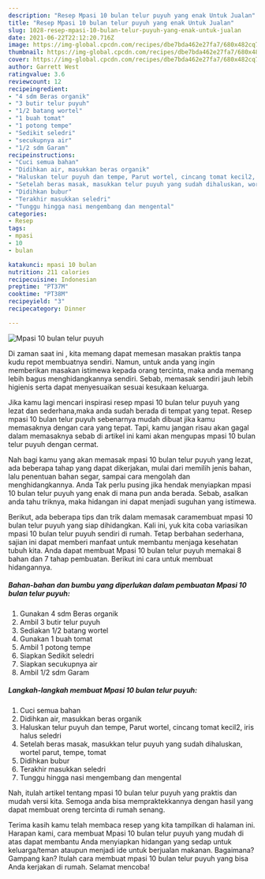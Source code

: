 ```yaml
---
description: "Resep Mpasi 10 bulan telur puyuh yang enak Untuk Jualan"
title: "Resep Mpasi 10 bulan telur puyuh yang enak Untuk Jualan"
slug: 1028-resep-mpasi-10-bulan-telur-puyuh-yang-enak-untuk-jualan
date: 2021-06-22T22:12:20.716Z
image: https://img-global.cpcdn.com/recipes/dbe7bda462e27fa7/680x482cq70/mpasi-10-bulan-telur-puyuh-foto-resep-utama.jpg
thumbnail: https://img-global.cpcdn.com/recipes/dbe7bda462e27fa7/680x482cq70/mpasi-10-bulan-telur-puyuh-foto-resep-utama.jpg
cover: https://img-global.cpcdn.com/recipes/dbe7bda462e27fa7/680x482cq70/mpasi-10-bulan-telur-puyuh-foto-resep-utama.jpg
author: Garrett West
ratingvalue: 3.6
reviewcount: 12
recipeingredient:
- "4 sdm Beras organik"
- "3 butir telur puyuh"
- "1/2 batang wortel"
- "1 buah tomat"
- "1 potong tempe"
- "Sedikit seledri"
- "secukupnya air"
- "1/2 sdm Garam"
recipeinstructions:
- "Cuci semua bahan"
- "Didihkan air, masukkan beras organik"
- "Haluskan telur puyuh dan tempe, Parut wortel, cincang tomat kecil2, iris halus seledri"
- "Setelah beras masak, masukkan telur puyuh yang sudah dihaluskan, wortel parut, tempe, tomat"
- "Didihkan bubur"
- "Terakhir masukkan seledri"
- "Tunggu hingga nasi mengembang dan mengental"
categories:
- Resep
tags:
- mpasi
- 10
- bulan

katakunci: mpasi 10 bulan 
nutrition: 211 calories
recipecuisine: Indonesian
preptime: "PT37M"
cooktime: "PT38M"
recipeyield: "3"
recipecategory: Dinner

---
```



![Mpasi 10 bulan telur puyuh](https://img-global.cpcdn.com/recipes/dbe7bda462e27fa7/680x482cq70/mpasi-10-bulan-telur-puyuh-foto-resep-utama.jpg)

Di zaman  saat ini , kita memang dapat memesan masakan praktis tanpa kudu repot membuatnya sendiri. Namun, untuk anda yang ingin memberikan masakan istimewa kepada orang tercinta, maka anda memang lebih bagus menghidangkannya sendiri. Sebab, memasak sendiri jauh lebih higienis serta dapat menyesuaikan sesuai kesukaan keluarga.

Jika kamu lagi mencari inspirasi resep mpasi 10 bulan telur puyuh yang lezat dan sederhana,maka anda sudah berada di tempat yang tepat. Resep mpasi 10 bulan telur puyuh  sebenarnya mudah dibuat jika kamu memasaknya dengan cara yang tepat. Tapi, kamu jangan risau akan gagal dalam memasaknya 
sebab di artikel ini kami akan mengupas mpasi 10 bulan telur puyuh dengan cermat.  



Nah bagi kamu yang akan memasak mpasi 10 bulan telur puyuh yang lezat, ada beberapa tahap yang dapat dikerjakan, mulai dari memilih jenis bahan, lalu penentuan bahan segar, sampai cara mengolah dan menghidangkannya. Anda Tak perlu pusing jika hendak menyiapkan mpasi 10 bulan telur puyuh yang enak di mana pun anda berada. Sebab, asalkan anda  tahu triknya, maka hidangan ini dapat menjadi suguhan yang istimewa.

Berikut, ada beberapa tips dan trik dalam memasak caramembuat mpasi 10 bulan telur puyuh yang siap dihidangkan. Kali ini, yuk kita coba variasikan mpasi 10 bulan telur puyuh sendiri di rumah. Tetap berbahan sederhana, sajian ini dapat memberi manfaat untuk membantu menjaga kesehatan tubuh kita. Anda dapat membuat Mpasi 10 bulan telur puyuh memakai 8 bahan dan 7 tahap pembuatan. Berikut ini cara untuk membuat hidangannya.

<!--inarticleads1-->

##### Bahan-bahan dan bumbu yang diperlukan dalam pembuatan Mpasi 10 bulan telur puyuh:

1. Gunakan 4 sdm Beras organik
1. Ambil 3 butir telur puyuh
1. Sediakan 1/2 batang wortel
1. Gunakan 1 buah tomat
1. Ambil 1 potong tempe
1. Siapkan Sedikit seledri
1. Siapkan secukupnya air
1. Ambil 1/2 sdm Garam




<!--inarticleads2-->

##### Langkah-langkah membuat Mpasi 10 bulan telur puyuh:

1. Cuci semua bahan
1. Didihkan air, masukkan beras organik
1. Haluskan telur puyuh dan tempe, Parut wortel, cincang tomat kecil2, iris halus seledri
1. Setelah beras masak, masukkan telur puyuh yang sudah dihaluskan, wortel parut, tempe, tomat
1. Didihkan bubur
1. Terakhir masukkan seledri
1. Tunggu hingga nasi mengembang dan mengental




Nah, itulah artikel tentang  mpasi 10 bulan telur puyuh  yang praktis dan mudah versi kita. Semoga anda bisa mempraktekkannya dengan hasil yang dapat membuat oreng tercinta di rumah senang. 

Terima kasih kamu telah membaca resep yang kita tampilkan di halaman ini. Harapan kami, cara membuat  Mpasi 10 bulan telur puyuh yang mudah di atas dapat membantu Anda menyiapkan hidangan yang sedap untuk keluarga/teman ataupun menjadi ide untuk berjualan makanan. Bagaimana? Gampang kan? Itulah cara membuat mpasi 10 bulan telur puyuh yang bisa Anda kerjakan di rumah. Selamat mencoba!

